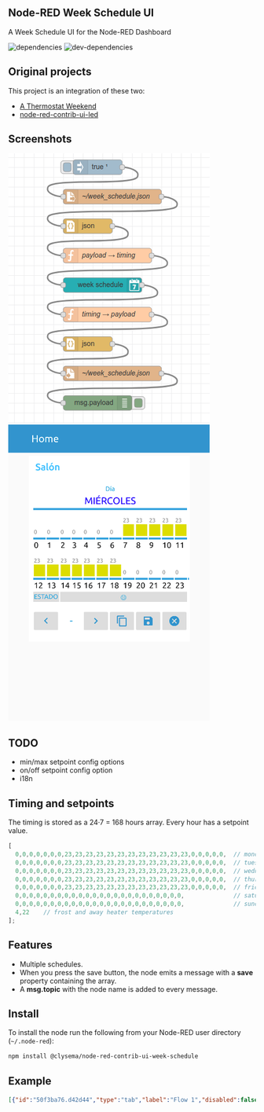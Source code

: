 ## Node-RED Week Schedule UI

A Week Schedule UI for the Node-RED Dashboard

![dependencies](https://img.shields.io/david/ingeniadevteam/node-red-contrib-ui-week-schedule.svg?style=flat-square)
![dev-dependencies](https://img.shields.io/david/dev/ingeniadevteam/node-red-contrib-ui-week-schedule.svg?style=flat-square)

## Original projects

This project is an integration of these two:

* [A Thermostat Weekend](https://tech.scargill.net/tag/a-node-red-dashboard-thermostat-in-the-making/)
* [node-red-contrib-ui-led](https://flows.nodered.org/node/node-red-contrib-ui-led)

## Screenshots

![Examples Image](images/examples.png)
![UI Image](images/ui.png)

## TODO

* min/max setpoint config options
* on/off setpoint config option
* i18n

## Timing and setpoints

The timing is stored as a 24·7 = 168 hours array. Every hour has a setpoint value.

```js
[
  0,0,0,0,0,0,0,23,23,23,23,23,23,23,23,23,23,23,23,0,0,0,0,0,  // monday
  0,0,0,0,0,0,0,23,23,23,23,23,23,23,23,23,23,23,23,0,0,0,0,0,  // tuesday
  0,0,0,0,0,0,0,23,23,23,23,23,23,23,23,23,23,23,23,0,0,0,0,0,  // wednesday
  0,0,0,0,0,0,0,23,23,23,23,23,23,23,23,23,23,23,23,0,0,0,0,0,  // thursday
  0,0,0,0,0,0,0,23,23,23,23,23,23,23,23,23,23,23,23,0,0,0,0,0,  // friday
  0,0,0,0,0,0,0,0,0,0,0,0,0,0,0,0,0,0,0,0,0,0,0,0,              // saturday
  0,0,0,0,0,0,0,0,0,0,0,0,0,0,0,0,0,0,0,0,0,0,0,0,              // sunday
  4,22    // frost and away heater temperatures
];
```
## Features

* Multiple schedules.
* When you press the save button, the node emits a message with a **save** property containing the array.
* A **msg.topic** with the node name is added to every message.

## Install

To install the node run the following from your Node-RED user directory (`~/.node-red`):
```bash
npm install @clysema/node-red-contrib-ui-week-schedule
```

## Example

```json
[{"id":"50f3ba76.d42d44","type":"tab","label":"Flow 1","disabled":false,"info":""},{"id":"20cc9134.d017fe","type":"debug","z":"50f3ba76.d42d44","name":"","active":true,"tosidebar":true,"console":false,"tostatus":false,"complete":"false","x":190,"y":540,"wires":[]},{"id":"4c56c509.b197ac","type":"ui_week_schedule","z":"50f3ba76.d42d44","group":"4501e1fb.1f3b5","order":0,"label":"","name":"","width":0,"height":0,"x":200,"y":300,"wires":[["7995e074.3eea6"]]},{"id":"ede1d388.6f1df","type":"json","z":"50f3ba76.d42d44","name":"","property":"payload","action":"","pretty":false,"x":170,"y":180,"wires":[["950fb1a1.b9919"]]},{"id":"793789b2.67c848","type":"file in","z":"50f3ba76.d42d44","name":"~/week_schedule.json","filename":"/home/victor/week_schedule.json","format":"utf8","chunk":false,"sendError":false,"encoding":"none","x":220,"y":120,"wires":[["ede1d388.6f1df"]]},{"id":"950fb1a1.b9919","type":"function","z":"50f3ba76.d42d44","name":"payload → timing","func":"msg.timing = msg.payload;\nreturn msg;","outputs":1,"noerr":0,"x":210,"y":240,"wires":[["4c56c509.b197ac"]]},{"id":"ea7be167.3838f","type":"inject","z":"50f3ba76.d42d44","name":"","topic":"","payload":"true","payloadType":"bool","repeat":"","crontab":"","once":true,"onceDelay":0.1,"x":190,"y":60,"wires":[["793789b2.67c848"]]},{"id":"7995e074.3eea6","type":"function","z":"50f3ba76.d42d44","name":"timing → payload","func":"if (msg.save) {\n    msg.payload = msg.save;\n    return msg;\n}","outputs":1,"noerr":0,"x":210,"y":360,"wires":[["8ff0280c.5f4c18"]]},{"id":"922ff897.9ba0b8","type":"file","z":"50f3ba76.d42d44","name":"~/week_schedule.json","filename":"/home/victor/week_schedule.json","appendNewline":false,"createDir":false,"overwriteFile":"true","encoding":"none","x":220,"y":480,"wires":[["20cc9134.d017fe"]]},{"id":"8ff0280c.5f4c18","type":"json","z":"50f3ba76.d42d44","name":"","property":"payload","action":"str","pretty":false,"x":170,"y":420,"wires":[["922ff897.9ba0b8"]]},{"id":"4501e1fb.1f3b5","type":"ui_group","z":"","name":"Salón","tab":"4d9a93e1.0bf18c","disp":true,"width":"6","collapse":false},{"id":"4d9a93e1.0bf18c","type":"ui_tab","z":"","name":"Home","icon":"dashboard","disabled":false,"hidden":false}]
```
